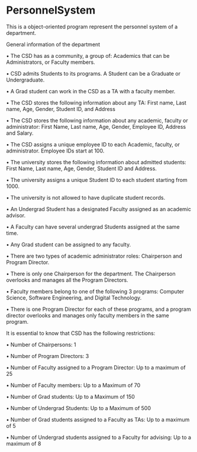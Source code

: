 # PersonnelSystem
This is a object-oriented program represent the personnel system of a department.

General information of the department

• The CSD has as a community, a group of: Academics that can be Administrators, or Faculty members.

• CSD admits Students to its programs. A Student can be a Graduate or Undergraduate.

• A Grad student can work in the CSD as a TA with a faculty member.

• The CSD stores the following information about any TA: First name, Last name, Age, Gender, Student ID, and Address

• The CSD stores the following information about any academic, faculty or administrator: First Name, Last name, Age, Gender, Employee ID, Address and Salary.

• The CSD assigns a unique employee ID to each Academic, faculty, or administrator. Employee IDs start at 100.

• The university stores the following information about admitted students: First Name, Last name, Age, Gender, Student ID and Address.

• The university assigns a unique Student ID to each student starting from 1000.

• The university is not allowed to have duplicate student records.

• An Undergrad Student has a designated Faculty assigned as an academic advisor.

• A Faculty can have several undergrad Students assigned at the same time.

• Any Grad student can be assigned to any faculty.

• There are two types of academic administrator roles: Chairperson and Program Director.

• There is only one Chairperson for the department. The Chairperson overlooks and manages all the Program Directors.

• Faculty members belong to one of the following 3 programs: Computer Science, Software Engineering, and Digital Technology.

• There is one Program Director for each of these programs, and a program director overlooks and manages only faculty members in the same program.



It is essential to know that CSD has the following restrictions:

• Number of Chairpersons: 1

• Number of Program Directors: 3

• Number of Faculty assigned to a Program Director: Up to a maximum of 25

• Number of Faculty members: Up to a Maximum of 70

• Number of Grad students: Up to a Maximum of 150

• Number of Undergrad Students: Up to a Maximum of 500

• Number of Grad students assigned to a Faculty as TAs: Up to a maximum of 5

• Number of Undergrad students assigned to a Faculty for advising: Up to a maximum of 8

